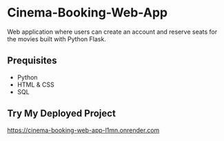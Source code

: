 # Cinema-Booking-Web-App
Web application where users can create an account and reserve seats for the movies built with Python Flask.  



## Prequisites
- Python
- HTML & CSS
- SQL
## Try My Deployed Project 
<a href = "https://cinema-booking-web-app-l1mn.onrender.com">https://cinema-booking-web-app-l1mn.onrender.com</a>
